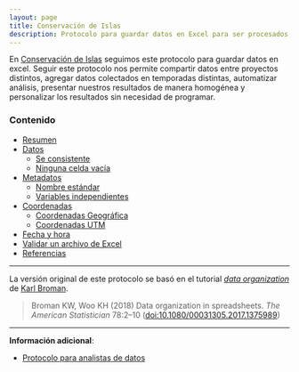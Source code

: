 ```yaml
---
layout: page
title: Conservación de Islas
description: Protocolo para guardar datos en Excel para ser procesados por el equipo de Ciencia de Datos de GECI
---
```


En [Conservación de Islas](https://islas.org.mx) seguimos este protocolo para guardar datos en excel. Seguir este protocolo nos permite compartir datos entre proyectos distintos, agregar datos colectados en temporadas distintas, automatizar análisis, presentar nuestros resultados de manera homogénea y personalizar los resultados sin necesidad de programar.

### Contenido

- [Resumen](pages/resumen.html)
- [Datos](pages/datos.html)
    - [Se consistente](pages/consistencia.html)
    - [Ninguna celda vacía](pages/ninguna_celda_vacia.html)
- [Metadatos](pages/metadatos.html)
    - [Nombre estándar](pages/standard_name.html)
    - [Variables independientes](pages/axis.html)
- [Coordenadas](pages/coordenadas.html)
    - [Coordenadas Geográfica](pages/geograficas.html)
    - [Coordenadas UTM](pages/utm.html)
- [Fecha y hora](pages/tiempo.html)
- [Validar un archivo de Excel](pages/validacion.html)
- [Referencias](pages/referencias.html)

---

La versión original de este protocolo se basó en el tutorial [_data organization_](http://kbroman.org/dataorg) de [Karl Broman](http://kbroman.org).

> Broman KW, Woo KH (2018) Data organization in spreadsheets.
> _The American Statistician_ 78:2&ndash;10
> ([doi:10.1080/00031305.2017.1375989](https://doi.org/10.1080/00031305.2017.1375989))

---

**Información adicional**:

- [Protocolo para analistas de datos](pages/ciencia_de_datos/index.html)
